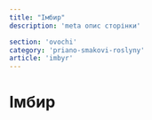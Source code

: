 ```yaml
---
title: "Імбир"
description: 'meta опис сторінки'

section: 'ovochi'
category: 'priano-smakovi-roslyny'
article: 'imbyr'
---
```


# Імбир